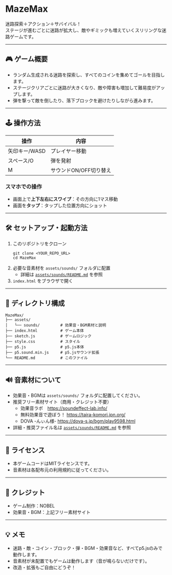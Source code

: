 # MazeMax

迷路探索＋アクション＋サバイバル！  
ステージが進むごとに迷路が拡大し、敵やギミックも増えていくスリリングな迷路ゲームです。

---

## 🎮 ゲーム概要

- ランダム生成される迷路を探索し、すべてのコインを集めてゴールを目指します。
- ステージクリアごとに迷路が大きくなり、敵や障害も増加して難易度がアップします。
- 弾を撃って敵を倒したり、落下ブロックを避けたりしながら進みます。

---

## 🕹️ 操作方法

| 操作         | 内容                         |
|--------------|------------------------------|
| 矢印キー/WASD | プレイヤー移動               |
| スペース/O   | 弾を発射                     |
| M            | サウンドON/OFF切り替え       |

### スマホでの操作
- 画面上で**上下左右にスワイプ**：その方向に1マス移動
- 画面を**タップ**：タップした位置方向にショット

---

## 🛠️ セットアップ・起動方法

1. このリポジトリをクローン  
   ```
   git clone <YOUR_REPO_URL>
   cd MazeMax
   ```
2. 必要な音素材を `assets/sounds/` フォルダに配置  
   - 詳細は [`assets/sounds/README.md`](assets/sounds/README.md) を参照
3. `index.html` をブラウザで開く

---

## 📁 ディレクトリ構成

```
MazeMax/
├── assets/
│   └── sounds/         # 効果音・BGM素材と説明
├── index.html          # ゲーム本体
├── sketch.js           # ゲームロジック
├── style.css           # スタイル
├── p5.js               # p5.js本体
├── p5.sound.min.js     # p5.jsサウンド拡張
└── README.md           # このファイル
```

---

## 🔊 音素材について

- 効果音・BGMは `assets/sounds/` フォルダに配置してください。
- 推奨フリー素材サイト（商用・クレジット不要）  
  - 効果音ラボ　<https://soundeffect-lab.info/>
  - 無料効果音で遊ぼう！ <https://taira-komori.jpn.org/>
  - DOVA -んぃん様- <https://dova-s.jp/bgm/play9598.html>
- 詳細・推奨ファイル名は [`assets/sounds/README.md`](assets/sounds/README.md) を参照

---

## 📝 ライセンス

- 本ゲームコードはMITライセンスです。
- 音素材は各配布元の利用規約に従ってください。

---

## 👤 クレジット

- ゲーム制作：NOBEL
- 効果音・BGM：上記フリー素材サイト

---

## 💡 メモ

- 迷路・敵・コイン・ブロック・弾・BGM・効果音など、すべてp5.jsのみで動作します。
- 音素材が未配置でもゲームは動作します（音が鳴らないだけです）。
- 改造・拡張もご自由にどうぞ！ 
